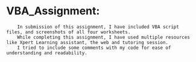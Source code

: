 # VBA_Assignment: 
        In submission of this assignment, I have included VBA script files, and screenshots of all four worksheets.
        While completing this assignment, I have used multiple resources like Xpert Learning assistant, the web and tutoring session.
        I tried to include some comments with my code for ease of understanding and readability.
